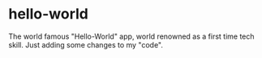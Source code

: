 # hello-world
The world famous "Hello-World" app, world renowned as a first time tech skill.
Just adding some changes to my "code".
